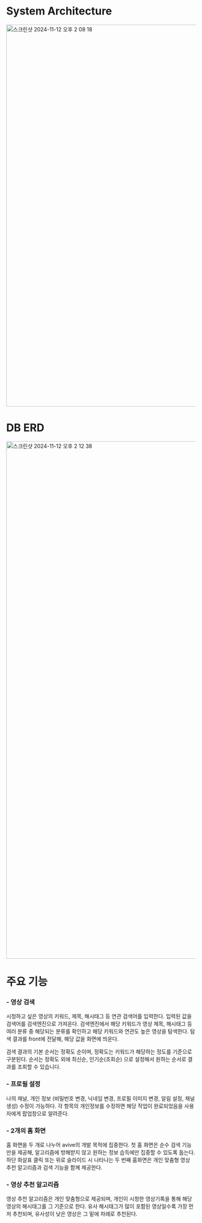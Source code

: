 <h1>System Architecture</h1>
<img width="1013" alt="스크린샷 2024-11-12 오후 2 08 18" src="https://github.com/user-attachments/assets/0092bc0b-804e-485a-89a3-d7b7c20dd037">
<h1>DB ERD</h1>
<img width="1372" alt="스크린샷 2024-11-12 오후 2 12 38" src="https://github.com/user-attachments/assets/627fd659-68a2-431b-a434-c60bdcf0088b">
<h1>주요 기능</h1>

### - 영상 검색
시청하고 싶은 영상의 키워드, 제목, 해시태그 등 연관 검색어를 입력한다.
입력된 값을 검색어를 검색엔진으로 가져온다.
검색엔진에서 해당 키워드가 영상 제목, 해시태그 등 여러 분류 중 해당되는 분류를 확인하고 해당 키워드와 연관도 높은 영상을 탐색한다. 
탐색 결과를 front에 전달해, 해당 값을 화면에 띄운다.

검색 결과의 기본 순서는 정확도 순이며, 정확도는 키워드가 해당하는 정도를 기준으로 구분된다.
순서는 정확도 외에 최신순, 인기순(조회순) 으로 설정해서 원하는 순서로 결과를 조회할 수 있습니다.

### - 프로필 설정
나의 채널, 개인 정보 (비밀번호 변경, 닉네임 변경, 프로필 이미지 변경, 알림 설정, 채널 생성) 수정이 가능하다.
각 항목의 개인정보를 수정하면 해당 작업이 완료되었음을 사용자에게 팝업창으로 알려준다.

### - 2개의 홈 화면
홈 화면을 두 개로 나누어 avive의 개발 목적에 집중한다.
첫 홈 화면은 순수 검색 기능만을 제공해, 알고리즘에 방해받지 않고 원하는 정보 습득에만 집중할 수 있도록 돕는다.
하단 화살표 클릭 또는 위로 슬라이드 시 나타나는 두 번째 홈화면은 개인 맞춤형 영상 추천 알고리즘과 검색 기능을 함께 제공한다.


### - 영상 추천 알고리즘
영상 추천 알고리즘은 개인 맞춤형으로 제공되며, 개인이 시청한 영상기록을 통해 해당 영상의 해시태그를 그 기준으로 한다.
유사 해시태그가 많이 포함된 영상일수록 가장 먼저 추천되며, 유사성이 낮은 영상은 그 밑에 차례로 추천된다.
